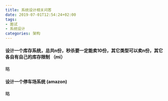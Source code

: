 ```yaml
---
title: 系统设计相关问答
date: 2019-07-01T12:54:24+02:00
tags: 
- 面试
- 系统设计
categories: 架构
---
```


<!-- toc -->

#### 设计一个库存系统，总共n份，秒杀要一定能卖10份，其它类型可以卖n份，其它各自有自己的库存限制 （mi）

略

#### 设计一个停车场系统 (amazon)

略

